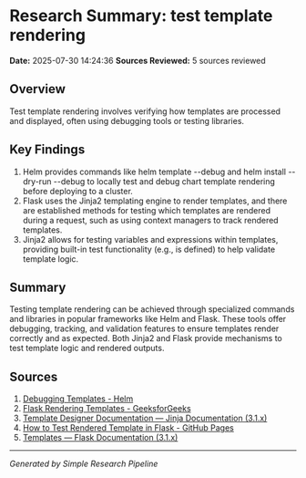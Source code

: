 # Research Summary: test template rendering
**Date:** 2025-07-30 14:24:36
**Sources Reviewed:** 5 sources reviewed

## Overview
Test template rendering involves verifying how templates are processed and displayed, often using debugging tools or testing libraries.

## Key Findings
1. Helm provides commands like helm template --debug and helm install --dry-run --debug to locally test and debug chart template rendering before deploying to a cluster.
2. Flask uses the Jinja2 templating engine to render templates, and there are established methods for testing which templates are rendered during a request, such as using context managers to track rendered templates.
3. Jinja2 allows for testing variables and expressions within templates, providing built-in test functionality (e.g., is defined) to help validate template logic.

## Summary
Testing template rendering can be achieved through specialized commands and libraries in popular frameworks like Helm and Flask. These tools offer debugging, tracking, and validation features to ensure templates render correctly and as expected. Both Jinja2 and Flask provide mechanisms to test template logic and rendered outputs.

## Sources
1. [Debugging Templates - Helm](https://helm.sh/docs/chart_template_guide/debugging/)
2. [Flask Rendering Templates - GeeksforGeeks](https://www.geeksforgeeks.org/python/flask-rendering-templates/)
3. [Template Designer Documentation — Jinja Documentation (3.1.x)](https://jinja.palletsprojects.com/en/stable/templates/)
4. [How to Test Rendered Template in Flask - GitHub Pages](https://alessandrosp.github.io/2018/10/05/how-to-test-rendered-template-in-flask.html)
5. [Templates — Flask Documentation (3.1.x)](https://flask.palletsprojects.com/en/stable/tutorial/templates/)

---
*Generated by Simple Research Pipeline*
